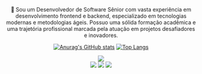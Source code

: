 
<div align="center">

  <div>
    👋 Sou um Desenvolvedor de Software Sênior com vasta experiência em desenvolvimento frontend e backend, especializado em tecnologias modernas e metodologias ágeis. Possuo uma sólida formação acadêmica e uma trajetória profissional marcada pela atuação em projetos desafiadores e inovadores. 
  </div>


  [![Anurag's GitHub stats](https://github-readme-stats.vercel.app/api?username=realcaldeira)](https://github.com/realcaldeira/github-readme-stats)
  [![Top Langs](https://github-readme-stats.vercel.app/api/top-langs/?username=realcaldeira)](https://github.com/realcaldeira/github-readme-stats)



  <div>
    <a href="https://www.linkedin.com/in/lucas-caldeira/" target="_blank" ><img src="https://img.shields.io/badge/LinkedIn-0077B5?style=for-the-badge&logo=linkedin&logoColor=white"></a>

  </div>

  <div>
    <a  target="_blank" ><img src="https://img.shields.io/badge/JavaScript-F7DF1E?style=for-the-badge&logo=javascript&logoColor=black">
    <a  target="_blank" ><img src="https://img.shields.io/badge/React-20232A?style=for-the-badge&logo=react&logoColor=61DAFB">
    <a  target="_blank" ><img src="https://img.shields.io/badge/React_Native-20232A?style=for-the-badge&logo=react&logoColor=61DAFB">
</div>
</div>
